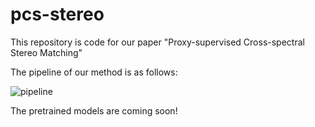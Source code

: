 # pcs-stereo

This repository is code for our paper "Proxy-supervised Cross-spectral Stereo Matching"

The pipeline of our method is as follows:

![pipeline](https://github.com/jiayuzhang128/pcs-stereo/blob/master/imgs/overall.png)

The pretrained models are coming soon!
